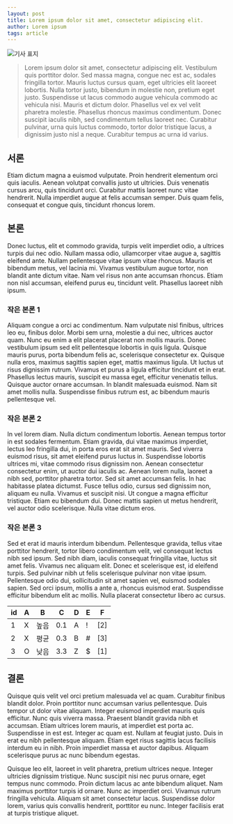 ```yaml
---
layout: post
title: Lorem ipsum dolor sit amet, consectetur adipiscing elit.
author: Lorem ipsum
tags: article
---
```


![기사 표지]({{site.baseurl}}/images/20231002/01.jpg)

> Lorem ipsum dolor sit amet, consectetur adipiscing elit. Vestibulum quis porttitor dolor. Sed massa magna, congue nec est ac, sodales fringilla tortor. Mauris luctus cursus quam, eget ultricies elit laoreet lobortis. Nulla tortor justo, bibendum in molestie non, pretium eget justo. Suspendisse ut lacus commodo augue vehicula commodo ac vehicula nisi. Mauris et dictum dolor. Phasellus vel ex vel velit pharetra molestie. Phasellus rhoncus maximus condimentum. Donec suscipit iaculis nibh, sed condimentum tellus laoreet nec. Curabitur pulvinar, urna quis luctus commodo, tortor dolor tristique lacus, a dignissim justo nisl a neque. Curabitur tempus ac urna id varius.

## 서론

Etiam dictum magna a euismod vulputate. Proin hendrerit elementum orci quis iaculis. Aenean volutpat convallis justo ut ultricies. Duis venenatis cursus arcu, quis tincidunt orci. Curabitur mattis laoreet nunc vitae hendrerit. Nulla imperdiet augue at felis accumsan semper. Duis quam felis, consequat et congue quis, tincidunt rhoncus lorem.

## 본론

Donec luctus, elit et commodo gravida, turpis velit imperdiet odio, a ultrices turpis dui nec odio. Nullam massa odio, ullamcorper vitae augue a, sagittis eleifend ante. Nullam pellentesque vitae ipsum vitae rhoncus. Mauris et bibendum metus, vel lacinia mi. Vivamus vestibulum augue tortor, non blandit ante dictum vitae. Nam vel risus non ante accumsan rhoncus. Etiam non nisl accumsan, eleifend purus eu, tincidunt velit. Phasellus laoreet nibh ipsum.

### 작은 본론 1

Aliquam congue a orci ac condimentum. Nam vulputate nisl finibus, ultrices leo eu, finibus dolor. Morbi sem urna, molestie a dui nec, ultrices auctor quam. Nunc eu enim a elit placerat placerat non mollis mauris. Donec vestibulum ipsum sed elit pellentesque lobortis in quis ligula. Quisque mauris purus, porta bibendum felis ac, scelerisque consectetur ex. Quisque nulla eros, maximus sagittis sapien eget, mattis maximus ligula. Ut luctus ut risus dignissim rutrum. Vivamus et purus a ligula efficitur tincidunt et in erat. Phasellus lectus mauris, suscipit eu massa eget, efficitur venenatis tellus. Quisque auctor ornare accumsan. In blandit malesuada euismod. Nam sit amet mollis nulla. Suspendisse finibus rutrum est, ac bibendum mauris pellentesque vel.

### 작은 본론 2

In vel lorem diam. Nulla dictum condimentum lobortis. Aenean tempus tortor in est sodales fermentum. Etiam gravida, dui vitae maximus imperdiet, lectus leo fringilla dui, in porta eros erat sit amet mauris. Sed viverra euismod risus, sit amet eleifend purus luctus in. Suspendisse lobortis ultrices mi, vitae commodo risus dignissim non. Aenean consectetur consectetur enim, ut auctor dui iaculis ac. Aenean lorem nulla, laoreet a nibh sed, porttitor pharetra tortor. Sed sit amet accumsan felis. In hac habitasse platea dictumst. Fusce tellus odio, cursus sed dignissim non, aliquam eu nulla. Vivamus et suscipit nisi. Ut congue a magna efficitur tristique. Etiam eu bibendum dui. Donec mattis sapien ut metus hendrerit, vel auctor odio scelerisque. Nulla vitae dictum eros.

### 작은 본론 3

Sed et erat id mauris interdum bibendum. Pellentesque gravida, tellus vitae porttitor hendrerit, tortor libero condimentum velit, vel consequat lectus nibh sed ipsum. Sed nibh diam, iaculis consequat fringilla vitae, luctus sit amet felis. Vivamus nec aliquam elit. Donec et scelerisque est, id eleifend turpis. Sed pulvinar nibh ut felis scelerisque pulvinar non vitae ipsum. Pellentesque odio dui, sollicitudin sit amet sapien vel, euismod sodales sapien. Sed orci ipsum, mollis a ante a, rhoncus euismod erat. Suspendisse efficitur bibendum elit ac mollis. Nulla placerat consectetur libero ac cursus.

| id  | A   | B    | C   | D   | E   | F   |
| --- | --- | ---- | --- | --- | --- | --- |
| 1   | X   | 높음 | 0.1 | A   | !   | [2] |
| 2   | X   | 평균 | 0.3 | B   | #   | [3] |
| 3   | O   | 낮음 | 3.3 | Z   | $   | [1] |

## 결론

Quisque quis velit vel orci pretium malesuada vel ac quam. Curabitur finibus blandit dolor. Proin porttitor nunc accumsan varius pellentesque. Duis tempor ut dolor vitae aliquam. Integer euismod imperdiet mauris quis efficitur. Nunc quis viverra massa. Praesent blandit gravida nibh et accumsan. Etiam ultrices lorem mauris, at imperdiet est porta ac. Suspendisse in est est. Integer ac quam est. Nullam at feugiat justo. Duis in erat eu nibh pellentesque aliquam. Etiam eget risus sagittis lacus facilisis interdum eu in nibh. Proin imperdiet massa et auctor dapibus. Aliquam scelerisque purus ac nunc bibendum egestas.

Quisque leo elit, laoreet in velit pharetra, pretium ultrices neque. Integer ultricies dignissim tristique. Nunc suscipit nisi nec purus ornare, eget tempus nunc commodo. Proin dictum lacus ac ante bibendum aliquet. Nam maximus porttitor turpis id ornare. Nunc ac imperdiet orci. Vivamus rutrum fringilla vehicula. Aliquam sit amet consectetur lacus. Suspendisse dolor lorem, varius quis convallis hendrerit, porttitor eu nunc. Integer facilisis erat at turpis tristique aliquet.
